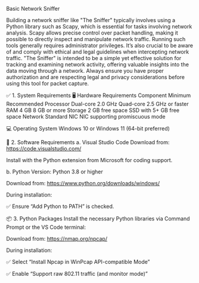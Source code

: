 Basic Network Sniffer

Building a network sniffer like "The Sniffer" typically involves using a Python library such as Scapy, which is essential for tasks involving network analysis. Scapy allows precise control over packet handling, making it possible to directly inspect and manipulate network traffic. Running such tools generally requires administrator privileges. It’s also crucial to be aware of and comply with ethical and legal guidelines when intercepting network traffic. "The Sniffer" is intended to be a simple yet effective solution for tracking and examining network activity, offering valuable insights into the data moving through a network. Always ensure you have proper authorization and are respecting legal and privacy considerations before using this tool for packet capture.

✅ 1. System Requirements
🖥️ Hardware Requirements
Component	Minimum	Recommended
Processor	Dual-core 2.0 GHz	Quad-core 2.5 GHz or faster
RAM	4 GB	8 GB or more
Storage	2 GB free space	SSD with 5+ GB free space
Network	Standard NIC	NIC supporting promiscuous mode

💻 Operating System
Windows 10 or Windows 11 (64-bit preferred)

🧰 2. Software Requirements
a. Visual Studio Code
Download from: https://code.visualstudio.com/

Install with the Python extension from Microsoft for coding support.

b. Python
Version: Python 3.8 or higher

Download from: https://www.python.org/downloads/windows/

During installation:

✅ Ensure “Add Python to PATH” is checked.

📦 3. Python Packages
Install the necessary Python libraries via Command Prompt or the VS Code terminal:


Download from: https://nmap.org/npcap/

During installation:

✅ Select “Install Npcap in WinPcap API-compatible Mode”

✅ Enable “Support raw 802.11 traffic (and monitor mode)”
